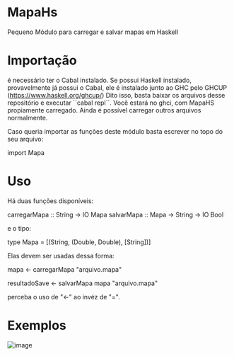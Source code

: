 # MapaHs
Pequeno Módulo para carregar e salvar mapas em Haskell

# Importação

é necessário ter o Cabal instalado. Se possui Haskell instalado, provavelmente já possui o Cabal, ele é instalado junto ao GHC pelo GHCUP (https://www.haskell.org/ghcup/)
Dito isso, basta baixar os arquivos desse repositório e executar ``cabal repl´´. Você estará no ghci, com MapaHS propiamente carregado. Ainda é possível carregar outros arquivos normalmente.

Caso queria importar as funções deste módulo basta escrever no topo do seu arquivo:

import Mapa

# Uso

Há duas funções disponíveis:


carregarMapa :: String -> IO Mapa
salvarMapa :: Mapa -> String -> IO Bool


e o tipo:

type Mapa = [(String, (Double, Double), [String])]


Elas devem ser usadas dessa forma:


mapa <- carregarMapa "arquivo.mapa"

resultadoSave <- salvarMapa mapa "arquivo.mapa" 


perceba o uso de "<-" ao invéz de "=".

# Exemplos

![image](https://github.com/Cubidev3/MapaHs/assets/100206395/d20afff4-7847-4b02-8870-f1668d526461)
